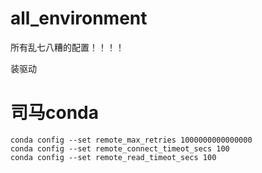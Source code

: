 # all_environment
所有乱七八糟的配置！！！！

装驱动
# 司马conda
```
conda config --set remote_max_retries 1000000000000000
conda config --set remote_connect_timeot_secs 100
conda config --set remote_read_timeot_secs 100
```
